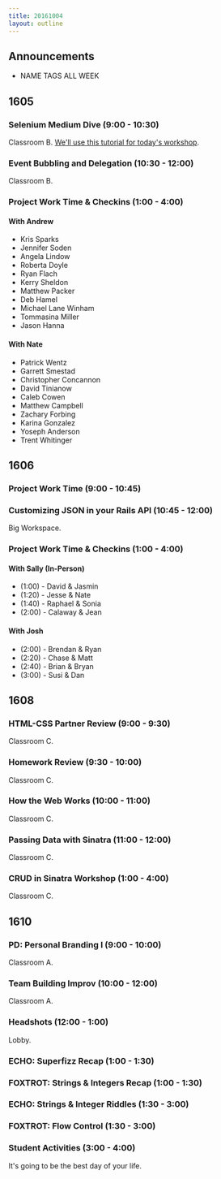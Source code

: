 ```yaml
---
title: 20161004
layout: outline
---
```


## Announcements
* NAME TAGS ALL WEEK


## 1605

### Selenium Medium Dive (9:00 - 10:30)

Classroom B. [We'll use this tutorial for today's workshop](https://github.com/turingschool/lesson_plans/blob/master/ruby_04-apis_and_scalability/getting_started_with_selenium_testing.md).

### Event Bubbling and Delegation (10:30 - 12:00)

Classroom B.

### Project Work Time & Checkins (1:00 - 4:00)

#### With Andrew

- Kris Sparks
- Jennifer Soden
- Angela Lindow
- Roberta Doyle
- Ryan Flach
- Kerry Sheldon
- Matthew Packer
- Deb Hamel
- Michael Lane Winham
- Tommasina Miller
- Jason Hanna

#### With Nate

- Patrick Wentz
- Garrett Smestad
- Christopher Concannon
- David Tinianow
- Caleb Cowen
- Matthew Campbell
- Zachary Forbing
- Karina Gonzalez
- Yoseph Anderson
- Trent Whitinger


## 1606


### Project Work Time (9:00 - 10:45)

### Customizing JSON in your Rails API (10:45 - 12:00)

Big Workspace.

### Project Work Time & Checkins (1:00 - 4:00)

#### With Sally (In-Person)

* (1:00) - David & Jasmin
* (1:20) - Jesse & Nate
* (1:40) - Raphael & Sonia
* (2:00) - Calaway & Jean

#### With Josh

* (2:00) - Brendan & Ryan
* (2:20) - Chase & Matt
* (2:40) - Brian & Bryan
* (3:00) - Susi & Dan

## 1608

### HTML-CSS Partner Review (9:00 - 9:30)

Classroom C.

### Homework Review (9:30 - 10:00)

Classroom C.

### How the Web Works (10:00 - 11:00)

Classroom C.

### Passing Data with Sinatra (11:00 - 12:00)

Classroom C.

### CRUD in Sinatra Workshop (1:00 - 4:00)

Classroom C.


## 1610

### PD: Personal Branding I (9:00 - 10:00)

Classroom A.

### Team Building Improv (10:00 - 12:00)

Classroom A.

### Headshots (12:00 - 1:00)

Lobby.

### ECHO: Superfizz Recap (1:00 - 1:30)

### FOXTROT: Strings & Integers Recap (1:00 - 1:30)

### ECHO: Strings & Integer Riddles (1:30 - 3:00)

### FOXTROT: Flow Control (1:30 - 3:00)

### Student Activities (3:00 - 4:00)

It's going to be the best day of your life.
